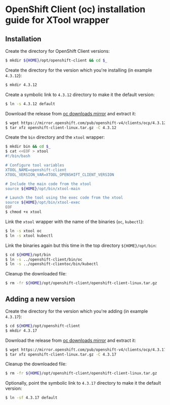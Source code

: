 # OpenShift Client (oc) installation guide for XTool wrapper


## Installation
Create the directory for OpenShift Client versions:
```sh
$ mkdir ${HOME}/opt/openshift-client && cd $_
```

Create the directory for the version which you're installing (in example `4.3.12`):
```sh
$ mkdir 4.3.12
```

Create a symbolic link to `4.3.12` directory to make it the default version:
```sh
$ ln -s 4.3.12 default
```

Download the release from [oc downloads mirror](https://mirror.openshift.com/pub/openshift-v4/clients/ocp/) and extract it:
```sh
$ wget https://mirror.openshift.com/pub/openshift-v4/clients/ocp/4.3.12/openshift-client-linux.tar.gz
$ tar xfz openshift-client-linux.tar.gz -C 4.3.12
```

Create the `bin` directory and the `xtool` wrapper:
```sh
$ mkdir bin && cd $_
$ cat <<EOF > xtool
#!/bin/bash

# Configure tool variables
XTOOL_NAME=openshift-client
XTOOL_VERSION_VAR=XTOOL_OPENSHIFT_CLIENT_VERSION

# Include the main code from the xtool
source ${HOME}/opt/bin/xtool-main

# Launch the tool using the exec code from the xtool
source ${HOME}/opt/bin/xtool-exec
EOF
$ chmod +x xtool
```

Link the `xtool` wrapper with the name of the binaries (`oc`, `kubectl`):
```sh
$ ln -s xtool oc
$ ln -s xtool kubectl
```

Link the binaries again but this time in the top directory `${HOME}/opt/bin`:
```sh
$ cd ${HOME}/opt/bin
$ ln -s ../openshift-client/bin/oc
$ ln -s ../openshift-clientoc/bin/kubectl
```

Cleanup the downloaded file:
```sh
$ rm -fr ${HOME}/opt/openshift-client/openshift-client-linux.tar.gz
```


## Adding a new version
Create the directory for the version which you're adding (in example `4.3.17`):
```sh
$ cd ${HOME}/opt/openshift-client
$ mkdir 4.3.17
```

Download the release from [oc downloads mirror](https://mirror.openshift.com/pub/openshift-v4/clients/ocp/) and extract it:
```sh
$ wget https://mirror.openshift.com/pub/openshift-v4/clients/ocp/4.3.17/openshift-client-linux.tar.gz
$ tar xfz openshift-client-linux.tar.gz -C 4.3.17
```

Cleanup the downloaded file:
```sh
$ rm -fr ${HOME}/opt/openshift-client/openshift-client-linux.tar.gz
```

Optionally, point the symbolic link to `4.3.17` directory to make it the default version:
```sh
$ ln -sf 4.3.17 default
```
